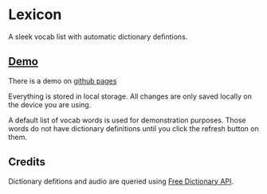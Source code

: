 # Lexicon

A sleek vocab list with automatic dictionary defintions.

## [Demo](https://vishusandy.github.io/lexicon/)

There is a demo on [github pages](https://vishusandy.github.io/lexicon/)

Everything is stored in local storage.  All changes are only saved locally on the device you are using.

A default list of vocab words is used for demonstration purposes.  Those words do not have dictionary definitions until you click the refresh button on them.

## Credits

Dictionary defitions and audio are queried using [Free Dictionary API](https://dictionaryapi.dev/).



